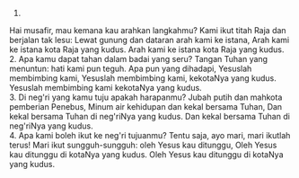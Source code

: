 1.
Hai musafir, mau kemana kau arahkan langkahmu?
Kami ikut titah Raja dan berjalan tak lesu:
Lewat gunung dan dataran arah kami ke istana,
Arah kami ke istana kota Raja yang kudus.
Arah kami ke istana kota Raja yang kudus.
<br>
2.
Apa kamu dapat tahan dalam badai yang seru?
Tangan Tuhan yang menuntun: hati kami pun teguh.
Apa pun yang dihadapi, Yesuslah membimbing kami,
Yesuslah membimbing kami, kekotaNya yang kudus.
Yesuslah membimbing kami kekotaNya yang kudus.
<br>
3.
Di neg'ri yang kamu tuju apakah harapanmu?
Jubah putih dan mahkota pemberian Penebus,
Minum air kehidupan dan kekal bersama Tuhan,
Dan kekal bersama Tuhan di neg'riNya yang kudus.
Dan kekal bersama Tuhan di neg'riNya yang kudus.
<br>
4.
Apa kami boleh ikut ke neg'ri tujuanmu?
Tentu saja, ayo mari, mari ikutlah terus!
Mari ikut sungguh-sungguh: oleh Yesus kau ditunggu,
Oleh Yesus kau ditunggu di kotaNya yang kudus.
Oleh Yesus kau ditunggu di kotaNya yang kudus.